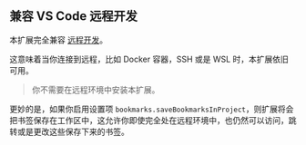 ## 兼容 VS Code 远程开发

本扩展完全兼容 [远程开发](https://code.visualstudio.com/docs/remote/remote-overview)。

这意味着当你连接到远程，比如 Docker 容器，SSH 或是 WSL 时，本扩展依旧可用。

> 你不需要在远程环境中安装本扩展。

更妙的是，如果你启用设置项 `bookmarks.saveBookmarksInProject`，则扩展将会把书签保存在工作区中，这允许你即使完全处在远程环境中，也仍然可以访问，跳转或是更改这些保存下来的书签。
